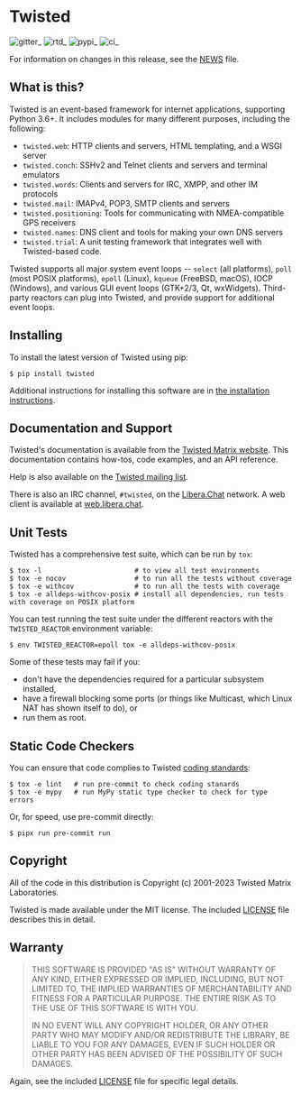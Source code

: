 # Twisted

![gitter](https://img.shields.io/gitter/room/twisted/twisted.svg)\_
![rtd](https://readthedocs.org/projects/twisted/badge/?version=latest&style=flat)\_
![pypi](https://img.shields.io/pypi/v/twisted.svg)\_
![ci](https://github.com/twisted/twisted/actions/workflows/test.yaml/badge.svg)\_

For information on changes in this release, see the [NEWS](NEWS.rst)
file.

## What is this?

Twisted is an event-based framework for internet applications,
supporting Python 3.6+. It includes modules for many different purposes,
including the following:

- `twisted.web`: HTTP clients and servers, HTML templating, and a WSGI
  server
- `twisted.conch`: SSHv2 and Telnet clients and servers and terminal
  emulators
- `twisted.words`: Clients and servers for IRC, XMPP, and other IM
  protocols
- `twisted.mail`: IMAPv4, POP3, SMTP clients and servers
- `twisted.positioning`: Tools for communicating with NMEA-compatible
  GPS receivers
- `twisted.names`: DNS client and tools for making your own DNS
  servers
- `twisted.trial`: A unit testing framework that integrates well with
  Twisted-based code.

Twisted supports all major system event loops \-- `select` (all
platforms), `poll` (most POSIX platforms), `epoll` (Linux), `kqueue`
(FreeBSD, macOS), IOCP (Windows), and various GUI event loops (GTK+2/3,
Qt, wxWidgets). Third-party reactors can plug into Twisted, and provide
support for additional event loops.

## Installing

To install the latest version of Twisted using pip:

    $ pip install twisted

Additional instructions for installing this software are in [the
installation instructions](INSTALL.rst).

## Documentation and Support

Twisted\'s documentation is available from the [Twisted Matrix
website](https://twistedmatrix.com/documents/current/). This
documentation contains how-tos, code examples, and an API reference.

Help is also available on the [Twisted mailing
list](https://mail.python.org/mailman3/lists/twisted.python.org/).

There is also an IRC channel, `#twisted`, on the
[Libera.Chat](https://libera.chat/) network. A web client is available
at [web.libera.chat](https://web.libera.chat/).

## Unit Tests

Twisted has a comprehensive test suite, which can be run by `tox`:

    $ tox -l                       # to view all test environments
    $ tox -e nocov                 # to run all the tests without coverage
    $ tox -e withcov               # to run all the tests with coverage
    $ tox -e alldeps-withcov-posix # install all dependencies, run tests with coverage on POSIX platform

You can test running the test suite under the different reactors with
the `TWISTED_REACTOR` environment variable:

    $ env TWISTED_REACTOR=epoll tox -e alldeps-withcov-posix

Some of these tests may fail if you:

- don\'t have the dependencies required for a particular subsystem
  installed,
- have a firewall blocking some ports (or things like Multicast, which
  Linux NAT has shown itself to do), or
- run them as root.

## Static Code Checkers

You can ensure that code complies to Twisted [coding
standards](https://twistedmatrix.com/documents/current/core/development/policy/coding-standard.html):

    $ tox -e lint   # run pre-commit to check coding stanards
    $ tox -e mypy   # run MyPy static type checker to check for type errors

Or, for speed, use pre-commit directly:

    $ pipx run pre-commit run

## Copyright

All of the code in this distribution is Copyright (c) 2001-2023 Twisted
Matrix Laboratories.

Twisted is made available under the MIT license. The included
[LICENSE](LICENSE) file describes this in detail.

## Warranty

> THIS SOFTWARE IS PROVIDED \"AS IS\" WITHOUT WARRANTY OF ANY KIND,
> EITHER EXPRESSED OR IMPLIED, INCLUDING, BUT NOT LIMITED TO, THE
> IMPLIED WARRANTIES OF MERCHANTABILITY AND FITNESS FOR A PARTICULAR
> PURPOSE. THE ENTIRE RISK AS TO THE USE OF THIS SOFTWARE IS WITH YOU.
>
> IN NO EVENT WILL ANY COPYRIGHT HOLDER, OR ANY OTHER PARTY WHO MAY
> MODIFY AND/OR REDISTRIBUTE THE LIBRARY, BE LIABLE TO YOU FOR ANY
> DAMAGES, EVEN IF SUCH HOLDER OR OTHER PARTY HAS BEEN ADVISED OF THE
> POSSIBILITY OF SUCH DAMAGES.

Again, see the included [LICENSE](LICENSE) file for specific legal
details.
